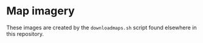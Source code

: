 # Map imagery

These images are created by the ``downloadmaps.sh`` script found elsewhere in
this repository.


